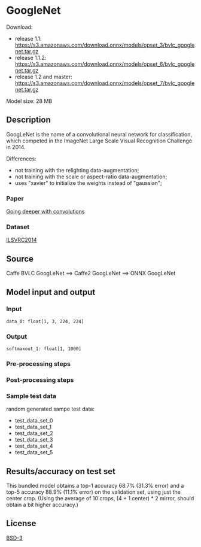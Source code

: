 # GoogleNet
Download:
- release 1.1: https://s3.amazonaws.com/download.onnx/models/opset_3/bvlc_googlenet.tar.gz
- release 1.1.2: https://s3.amazonaws.com/download.onnx/models/opset_6/bvlc_googlenet.tar.gz
- release 1.2 and master: https://s3.amazonaws.com/download.onnx/models/opset_7/bvlc_googlenet.tar.gz

Model size: 28 MB

## Description
GoogLeNet is the name of a convolutional neural network for classification,
which competed in the ImageNet Large Scale Visual Recognition Challenge in 2014.

Differences:
- not training with the relighting data-augmentation;
- not training with the scale or aspect-ratio data-augmentation;
- uses "xavier" to initialize the weights instead of "gaussian";

### Paper
[Going deeper with convolutions](https://arxiv.org/pdf/1409.4842.pdf)

### Dataset
[ILSVRC2014](http://www.image-net.org/challenges/LSVRC/2014/)

## Source
Caffe BVLC GoogLeNet ==> Caffe2 GoogLeNet ==> ONNX GoogLeNet

## Model input and output
### Input
```
data_0: float[1, 3, 224, 224]
```
### Output
```
softmaxout_1: float[1, 1000]
```
### Pre-processing steps
### Post-processing steps
### Sample test data
random generated sampe test data:
- test_data_set_0
- test_data_set_1
- test_data_set_2
- test_data_set_3
- test_data_set_4
- test_data_set_5

## Results/accuracy on test set
This bundled model obtains a top-1 accuracy 68.7% (31.3% error) and
a top-5 accuracy 88.9% (11.1% error) on the validation set, using
just the center crop. (Using the average of 10 crops,
(4 + 1 center) * 2 mirror, should obtain a bit higher accuracy.)

## License
[BSD-3](LICENSE)
